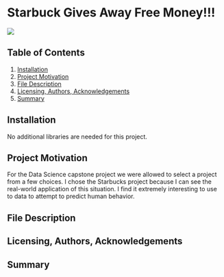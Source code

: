 # Starbuck Gives Away Free Money!!!
![](https://miro.medium.com/max/700/0*q8voUw1MWyLvaioK)

## Table of Contents
1. [Installation](#Installation)
2. [Project Motivation](#Motivation)
3. [File Description](#Description)
4. [Licensing, Authors, Acknowledgements](#License)
5. [Summary](#Summary)

## <a name="Installation"></a>Installation
No additional libraries are needed for this project.

## <a name="Motivation"></a>Project Motivation
For the Data Science capstone project we were allowed to select a project from a few choices.  I chose the Starbucks project because I can see the real-world application of this situation.  I find it extremely interesting to use to data to attempt to predict human behavior.

## <a name="Description"></a>File Description


## <a name="License"></a>Licensing, Authors, Acknowledgements

## <a name="Summary"></a>Summary
